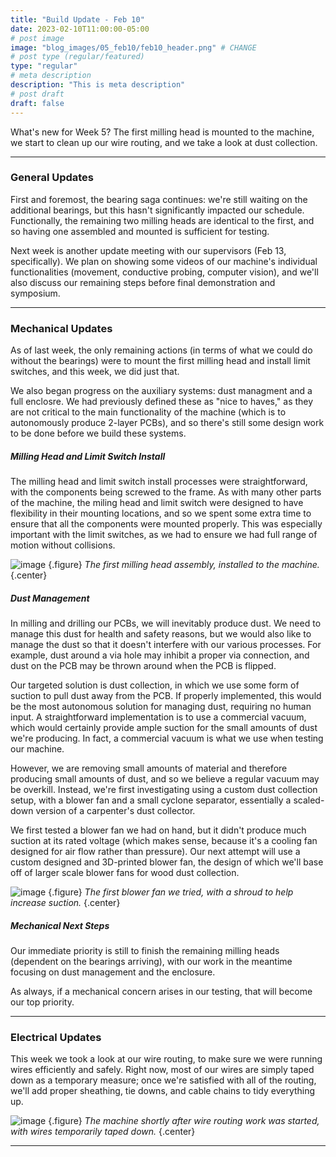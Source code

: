 ```yaml
---
title: "Build Update - Feb 10"
date: 2023-02-10T11:00:00-05:00
# post image
image: "blog_images/05_feb10/feb10_header.png" # CHANGE
# post type (regular/featured)
type: "regular"
# meta description
description: "This is meta description"
# post draft
draft: false
---
```


What's new for Week 5? The first milling head is mounted to the machine, we start to clean up our wire routing, and we take a look at dust collection.

<hr>

### General Updates

First and foremost, the bearing saga continues: we're still waiting on the additional bearings, but this hasn't significantly impacted our schedule. Functionally, the remaining two milling heads are identical to the first, and so having one assembled and mounted is sufficient for testing.

Next week is another update meeting with our supervisors (Feb 13, specifically). We plan on showing some videos of our machine's individual functionalities (movement, conductive probing, computer vision), and we'll also discuss our remaining steps before final demonstration and symposium.

<hr>

### Mechanical Updates

As of last week, the only remaining actions (in terms of what we could do without the bearings) were to mount the first milling head and install limit switches, and this week, we did just that.

We also began progress on the auxiliary systems: dust managment and a full enclosre. We had previously defined these as "nice to haves," as they are not critical to the main functionality of the machine (which is to autonomously produce 2-layer PCBs), and so there's still some design work to be done before we build these systems.

##### Milling Head and Limit Switch Install

The milling head and limit switch install processes were straightforward, with the components being screwed to the frame. As with many other parts of the machine, the miling head and limit switch were designed to have flexibility in their mounting locations, and so we spent some extra time to ensure that all the components were mounted properly. This was especially important with the limit switches, as we had to ensure we had full range of motion without collisions.

![image](../../blog_images/05_feb10/milling_head_1.jpg)
{.figure}
_The first milling head assembly, installed to the machine._
{.center}

##### Dust Management

In milling and drilling our PCBs, we will inevitably produce dust. We need to manage this dust for health and safety reasons, but we would also like to manage the dust so that it doesn't interfere with our various processes. For example, dust around a via hole may inhibit a proper via connection, and dust on the PCB may be thrown around when the PCB is flipped.

Our targeted solution is dust collection, in which we use some form of suction to pull dust away from the PCB. If properly implemented, this would be the most autonomous solution for managing dust, requiring no human input. A straightforward implementation is to use a commercial vacuum, which would certainly provide ample suction for the small amounts of dust we're producing. In fact, a commercial vacuum is what we use when testing our machine.

However, we are removing small amounts of material and therefore producing small amounts of dust, and so we believe a regular vacuum may be overkill. Instead, we're first investigating using a custom dust collection setup, with a blower fan and a small cyclone separator, essentially a scaled-down version of a carpenter's dust collector.

We first tested a blower fan we had on hand, but it didn't produce much suction at its rated voltage (which makes sense, because it's a cooling fan designed for air flow rather than pressure). Our next attempt will use a custom designed and 3D-printed blower fan, the design of which we'll base off of larger scale blower fans for wood dust collection.

![image](../../blog_images/05_feb10/blower_fan_test.jpg)
{.figure}
_The first blower fan we tried, with a shroud to help increase suction._
{.center}

##### Mechanical Next Steps

Our immediate priority is still to finish the remaining milling heads (dependent on the bearings arriving), with our work in the meantime focusing on dust management and the enclosure.

As always, if a mechanical concern arises in our testing, that will become our top priority.

<hr>

<!--
### Software/Firmware Updates

<hr>

-->

### Electrical Updates

This week we took a look at our wire routing, to make sure we were running wires efficiently and safely. Right now, most of our wires are simply taped down as a temporary measure; once we're satisfied with all of the routing, we'll add proper sheathing, tie downs, and cable chains to tidy everything up.

![image](../../blog_images/05_feb10/wiring_temp.jpg)
{.figure}
_The machine shortly after wire routing work was started, with wires temporarily taped down._
{.center}

<hr>